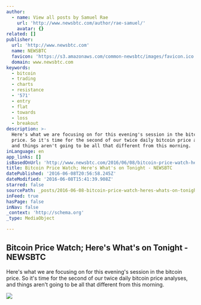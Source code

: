 ```yaml
---
author:
  - name: View all posts by Samuel Rae
    url: 'http://www.newsbtc.com/author/rae-samuel/'
    avatar: {}
related: []
publisher:
  url: 'http://www.newsbtc.com'
  name: NEWSBTC
  favicon: 'https://s3.amazonaws.com/common-newsbtc/images/favicon.ico'
  domain: www.newsbtc.com
keywords:
  - bitcoin
  - trading
  - charts
  - resistance
  - '571'
  - entry
  - flat
  - towards
  - loss
  - breakout
description: >-
  Here's what we are focusing on for this evening's session in the bitcoin
  price. So it's time for the second of our twice daily bitcoin price analyses,
  and things aren't going to be all that different from this morning.
inLanguage: en
app_links: []
isBasedOnUrl: 'http://www.newsbtc.com/2016/06/08/bitcoin-price-watch-heres-whats-tonight-2-3/'
title: Bitcoin Price Watch; Here's What's on Tonight - NEWSBTC
datePublished: '2016-06-08T20:56:58.245Z'
dateModified: '2016-06-08T15:41:39.908Z'
starred: false
sourcePath: _posts/2016-06-08-bitcoin-price-watch-heres-whats-on-tonight-newsbtc.md
inFeed: true
hasPage: false
inNav: false
_context: 'http://schema.org'
_type: MediaObject

---
```

<article style=""><h1>Bitcoin Price Watch; Here's What's on Tonight - NEWSBTC</h1><p>Here's what we are focusing on for this evening's session in the bitcoin price. So it's time for the second of our twice daily bitcoin price analyses, and things aren't going to be all that different from this morning.</p><img src="http://s3.amazonaws.com/main-newsbtc-images/2016/06/08161239/Screen-Shot-2016-06-08-at-17.06.55.png" /></article>